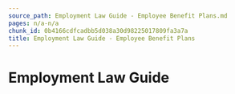 ```yaml
---
source_path: Employment Law Guide - Employee Benefit Plans.md
pages: n/a-n/a
chunk_id: 0b4166cdfcadbb5d038a30d98225017809fa3a7a
title: Employment Law Guide - Employee Benefit Plans
---
```

# Employment Law Guide
